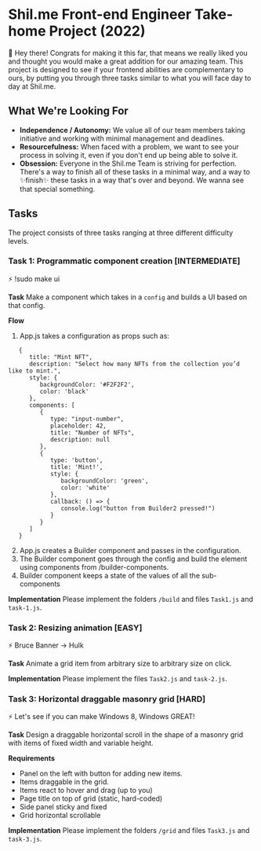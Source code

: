 # Shil.me Front-end Engineer Take-home Project (2022)

👋 Hey there! Congrats for making it this far, that means we really liked you and thought you would make a great addition for our amazing team. This project is designed to see if your frontend abilities are complementary to ours, by putting you through three tasks similar to what you will face day to day at Shil.me.

## What We're Looking For

- **Independence / Autonomy:** We value all of our team members taking initiative and working with minimal management and deadlines.
- **Resourcefulness:** When faced with a problem, we want to see your process in solving it, even if you don't end up being able to solve it.
- **Obsession:** Everyone in the Shil.me Team is striving for perfection. There's a way to finish all of these tasks in a minimal way, and a way to ✨finish✨ these tasks in a way that's over and beyond. We wanna see that special something.

## Tasks
The project consists of three tasks ranging at three different difficulty levels.

### Task 1: Programmatic component creation [INTERMEDIATE]
⚡️ !sudo make ui

**Task**
Make a component which takes in a `config` and builds a UI based on that config.

**Flow**
1. App.js takes a configuration as props such as:

```
   {
      title: "Mint NFT",
      description: "Select how many NFTs from the collection you’d like to mint.",
      style: {
         backgroundColor: '#F2F2F2',
         color: 'black'
      },
      components: [
         {
            type: "input-number",
            placeholder: 42,
            title: "Number of NFTs",
            description: null
         },
         {
            type: 'button',
            title: 'Mint!',
            style: {
               backgroundColor: 'green',
               color: 'white'
            },
            callback: () => {
               console.log("button from Builder2 pressed!")
            }
         }
      ]
   }
```

2. App.js creates a Builder component and passes in the configuration.
3. The Builder component goes through the config and build the element using components from /builder-components.
4. Builder component keeps a state of the values of all the sub-components

**Implementation**
Please implement the folders `/build` and files `Task1.js` and `task-1.js`.

### Task 2: Resizing animation [EASY]
⚡️ Bruce Banner -> Hulk

**Task**
Animate a grid item from arbitrary size to arbitrary size on click.

**Implementation**
Please implement the files `Task2.js` and `task-2.js`.

### Task 3: Horizontal draggable masonry grid [HARD]
⚡️ Let's see if you can make Windows 8, Windows GREAT!

**Task**
Design a draggable horizontal scroll in the shape of a masonry grid with items of fixed width and variable height.

**Requirements**
- Panel on the left with button for adding new items.
- Items draggable in the grid.
- Items react to hover and drag (up to you)
- Page title on top of grid (static, hard-coded)
- Side panel sticky and fixed
- Grid horizontal scrollable

**Implementation**
Please implement the folders `/grid` and files `Task3.js` and `task-3.js`.
